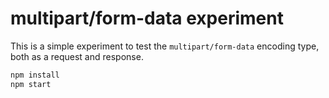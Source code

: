 # multipart/form-data experiment

This is a simple experiment to test the `multipart/form-data` encoding type, both as a request and response.

```sh
npm install
npm start
```
